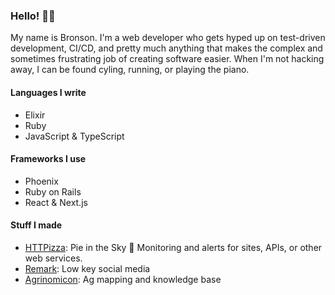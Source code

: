 ### Hello! 🙋‍♂️

My name is Bronson. I'm a web developer who gets hyped up on test-driven development, CI/CD, and pretty much anything that makes the complex and sometimes frustrating job of creating software easier. When I'm not hacking away, I can be found cyling, running, or playing the piano.

#### Languages I write

* Elixir
* Ruby
* JavaScript & TypeScript

#### Frameworks I use

* Phoenix
* Ruby on Rails
* React & Next.js

#### Stuff I made

* [HTTPizza](https://htt.pizza): Pie in the Sky 🍕 Monitoring and alerts for sites, APIs, or other web services.
* [Remark](https://www.remark.social/feed): Low key social media
* [Agrinomicon](https://www.agrinomicon.com/blocks?bearing=0.00&lat=37.06451&lng=-120.52745&pitch=0.00&zoom=12.00): Ag mapping and knowledge base
